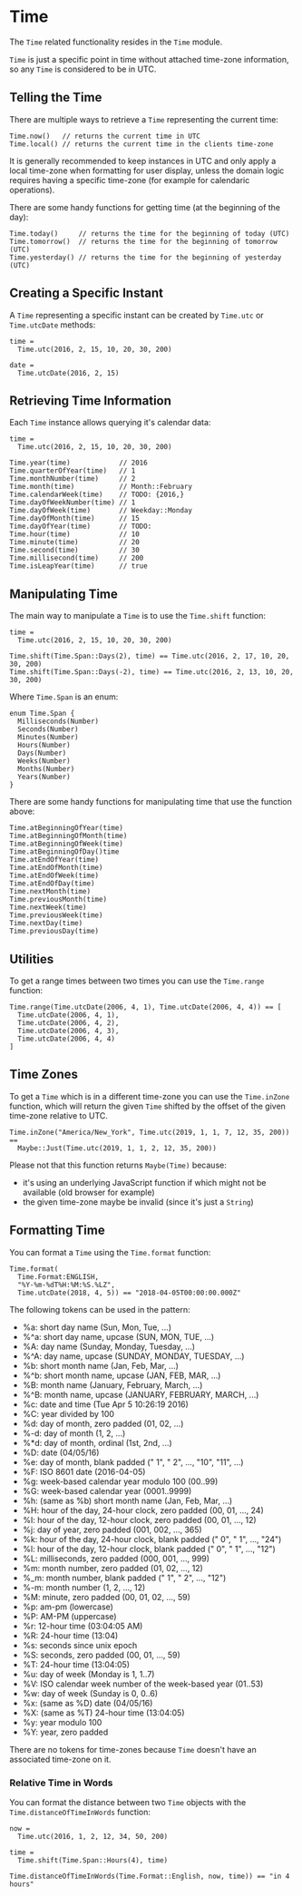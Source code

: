 # Time

The `Time` related functionality resides in the `Time` module.

`Time` is just a specific point in time without attached time-zone information, so any `Time` is considered to be in UTC.

## Telling the Time

There are multiple ways to retrieve a `Time` representing the current time:

```
Time.now()   // returns the current time in UTC
Time.local() // returns the current time in the clients time-zone
```

It is generally recommended to keep instances in UTC and only apply a local time-zone when formatting for user display, unless the domain logic requires having a specific time-zone (for example for calendaric operations).

There are some handy functions for getting time (at the beginning of the day):

```
Time.today()     // returns the time for the beginning of today (UTC)
Time.tomorrow()  // returns the time for the beginning of tomorrow (UTC)
Time.yesterday() // returns the time for the beginning of yesterday (UTC)
```

## Creating a Specific Instant

A `Time` representing a specific instant can be created by `Time.utc` or `Time.utcDate` methods:

```
time =
  Time.utc(2016, 2, 15, 10, 20, 30, 200)

date =
  Time.utcDate(2016, 2, 15)
```

## Retrieving Time Information

Each `Time` instance allows querying it's calendar data:

```
time =
  Time.utc(2016, 2, 15, 10, 20, 30, 200)

Time.year(time)            // 2016
Time.quarterOfYear(time)   // 1
Time.monthNumber(time)     // 2
Time.month(time)           // Month::February
Time.calendarWeek(time)    // TODO: {2016,}
Time.dayOfWeekNumber(time) // 1
Time.dayOfWeek(time)       // Weekday::Monday
Time.dayOfMonth(time)      // 15
Time.dayOfYear(time)       // TODO:
Time.hour(time)            // 10
Time.minute(time)          // 20
Time.second(time)          // 30
Time.millisecond(time)     // 200
Time.isLeapYear(time)      // true
```

## Manipulating Time

The main way to manipulate a `Time` is to use the `Time.shift` function:

```
time =
  Time.utc(2016, 2, 15, 10, 20, 30, 200)

Time.shift(Time.Span::Days(2), time) == Time.utc(2016, 2, 17, 10, 20, 30, 200)
Time.shift(Time.Span::Days(-2), time) == Time.utc(2016, 2, 13, 10, 20, 30, 200)
```

Where `Time.Span` is an enum:

```
enum Time.Span {
  Milliseconds(Number)
  Seconds(Number)
  Minutes(Number)
  Hours(Number)
  Days(Number)
  Weeks(Number)
  Months(Number)
  Years(Number)
}
```

There are some handy functions for manipulating time that use the function above:

```
Time.atBeginningOfYear(time)
Time.atBeginningOfMonth(time)
Time.atBeginningOfWeek(time)
Time.atBeginningOfDay()time
Time.atEndOfYear(time)
Time.atEndOfMonth(time)
Time.atEndOfWeek(time)
Time.atEndOfDay(time)
Time.nextMonth(time)
Time.previousMonth(time)
Time.nextWeek(time)
Time.previousWeek(time)
Time.nextDay(time)
Time.previousDay(time)
```

## Utilities

To get a range times between two times you can use the `Time.range` function:

```
Time.range(Time.utcDate(2006, 4, 1), Time.utcDate(2006, 4, 4)) == [
  Time.utcDate(2006, 4, 1),
  Time.utcDate(2006, 4, 2),
  Time.utcDate(2006, 4, 3),
  Time.utcDate(2006, 4, 4)
]
```

## Time Zones

To get a `Time` which is in a different time-zone you can use the `Time.inZone` function, which will return the given `Time` shifted by the offset of the given time-zone relative to UTC.

```
Time.inZone("America/New_York", Time.utc(2019, 1, 1, 7, 12, 35, 200)) ==
  Maybe::Just(Time.utc(2019, 1, 1, 2, 12, 35, 200))
```

Please not that this function returns `Maybe(Time)` because:

- it's using an underlying JavaScript function if which might not be available (old browser for example)
- the given time-zone maybe be invalid (since it's just a `String`)

## Formatting Time

You can format a `Time` using the `Time.format` function:

```
Time.format(
  Time.Format:ENGLISH,
  "%Y-%m-%dT%H:%M:%S.%LZ",
  Time.utcDate(2018, 4, 5)) == "2018-04-05T00:00:00.000Z"
```

The following tokens can be used in the pattern:

  - %a: short day name (Sun, Mon, Tue, ...)
  - %^a: short day name, upcase (SUN, MON, TUE, ...)
  - %A: day name (Sunday, Monday, Tuesday, ...)
  - %^A: day name, upcase (SUNDAY, MONDAY, TUESDAY, ...)
  - %b: short month name (Jan, Feb, Mar, ...)
  - %^b: short month name, upcase (JAN, FEB, MAR, ...)
  - %B: month name (January, February, March, ...)
  - %^B: month name, upcase (JANUARY, FEBRUARY, MARCH, ...)
  - %c: date and time (Tue Apr 5 10:26:19 2016)
  - %C: year divided by 100
  - %d: day of month, zero padded (01, 02, ...)
  - %-d: day of month (1, 2, ...)
  - %*d: day of month, ordinal (1st, 2nd, ...)
  - %D: date (04/05/16)
  - %e: day of month, blank padded (" 1", " 2", ..., "10", "11", ...)
  - %F: ISO 8601 date (2016-04-05)
  - %g: week-based calendar year modulo 100 (00..99)
  - %G: week-based calendar year (0001..9999)
  - %h: (same as %b) short month name (Jan, Feb, Mar, ...)
  - %H: hour of the day, 24-hour clock, zero padded (00, 01, ..., 24)
  - %I: hour of the day, 12-hour clock, zero padded (00, 01, ..., 12)
  - %j: day of year, zero padded (001, 002, ..., 365)
  - %k: hour of the day, 24-hour clock, blank padded (" 0", " 1", ..., "24")
  - %l: hour of the day, 12-hour clock, blank padded (" 0", " 1", ..., "12")
  - %L: milliseconds, zero padded (000, 001, ..., 999)
  - %m: month number, zero padded (01, 02, ..., 12)
  - %_m: month number, blank padded (" 1", " 2", ..., "12")
  - %-m: month number (1, 2, ..., 12)
  - %M: minute, zero padded (00, 01, 02, ..., 59)
  - %p: am-pm (lowercase)
  - %P: AM-PM (uppercase)
  - %r: 12-hour time (03:04:05 AM)
  - %R: 24-hour time (13:04)
  - %s: seconds since unix epoch
  - %S: seconds, zero padded (00, 01, ..., 59)
  - %T: 24-hour time (13:04:05)
  - %u: day of week (Monday is 1, 1..7)
  - %V: ISO calendar week number of the week-based year (01..53)
  - %w: day of week (Sunday is 0, 0..6)
  - %x: (same as %D) date (04/05/16)
  - %X: (same as %T) 24-hour time (13:04:05)
  - %y: year modulo 100
  - %Y: year, zero padded

There are no tokens for time-zones because `Time` doesn't have an associated time-zone on it.

### Relative Time in Words

You can format the distance between two `Time` objects with the `Time.distanceOfTimeInWords` function:

```
now =
  Time.utc(2016, 1, 2, 12, 34, 50, 200)

time =
  Time.shift(Time.Span::Hours(4), time)

Time.distanceOfTimeInWords(Time.Format::English, now, time)) == "in 4 hours"
```
